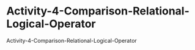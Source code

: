 # Activity-4-Comparison-Relational-Logical-Operator
Activity-4-Comparison-Relational-Logical-Operator
